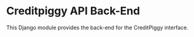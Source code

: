 
# Creditpiggy API Back-End

This Django module provides the back-end for the CreditPiggy interface.